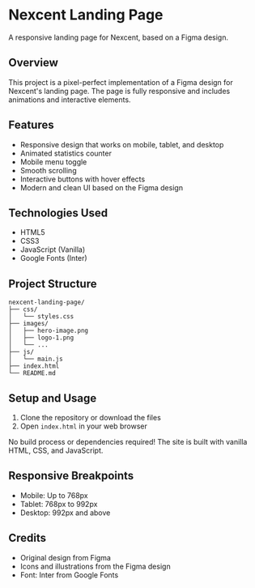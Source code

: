 # Nexcent Landing Page

A responsive landing page for Nexcent, based on a Figma design.

## Overview

This project is a pixel-perfect implementation of a Figma design for Nexcent's landing page. The page is fully responsive and includes animations and interactive elements.

## Features

- Responsive design that works on mobile, tablet, and desktop
- Animated statistics counter
- Mobile menu toggle
- Smooth scrolling
- Interactive buttons with hover effects
- Modern and clean UI based on the Figma design

## Technologies Used

- HTML5
- CSS3
- JavaScript (Vanilla)
- Google Fonts (Inter)

## Project Structure

```
nexcent-landing-page/
├── css/
│   └── styles.css
├── images/
│   ├── hero-image.png
│   ├── logo-1.png
│   └── ...
├── js/
│   └── main.js
├── index.html
└── README.md
```

## Setup and Usage

1. Clone the repository or download the files
2. Open `index.html` in your web browser

No build process or dependencies required! The site is built with vanilla HTML, CSS, and JavaScript.

## Responsive Breakpoints

- Mobile: Up to 768px
- Tablet: 768px to 992px
- Desktop: 992px and above

## Credits

- Original design from Figma
- Icons and illustrations from the Figma design
- Font: Inter from Google Fonts 